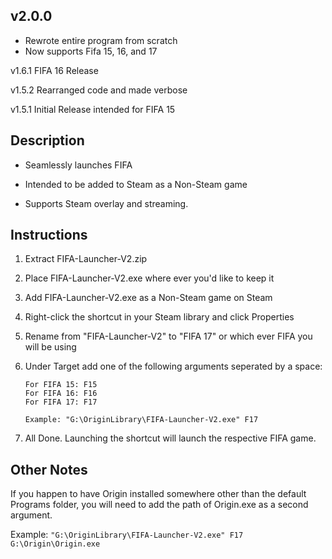 v2.0.0 
------
- Rewrote entire program from scratch
- Now supports Fifa 15, 16, and 17

v1.6.1 FIFA 16 Release

v1.5.2 Rearranged code and made verbose

v1.5.1 Initial Release intended for FIFA 15

Description
-----------
- Seamlessly launches FIFA

- Intended to be added to Steam as a Non-Steam game

- Supports Steam overlay and streaming.

Instructions
------------

1. Extract FIFA-Launcher-V2.zip

2. Place FIFA-Launcher-V2.exe where ever you'd like to keep it

3. Add FIFA-Launcher-V2.exe as a Non-Steam game on Steam

4. Right-click the shortcut in your Steam library and click Properties

5. Rename from "FIFA-Launcher-V2" to "FIFA 17" or which ever FIFA you will be using

6. Under Target add one of the following arguments seperated by a space:
	```
	For FIFA 15: F15
	For FIFA 16: F16
	For FIFA 17: F17
	
	Example: "G:\OriginLibrary\FIFA-Launcher-V2.exe" F17
	```
7. All Done. Launching the shortcut will launch the respective FIFA game.

Other Notes
-----------
If you happen to have Origin installed somewhere other than the default Programs folder, 
you will need to add the path of Origin.exe as a second argument.

Example:
`"G:\OriginLibrary\FIFA-Launcher-V2.exe" F17 G:\Origin\Origin.exe`
